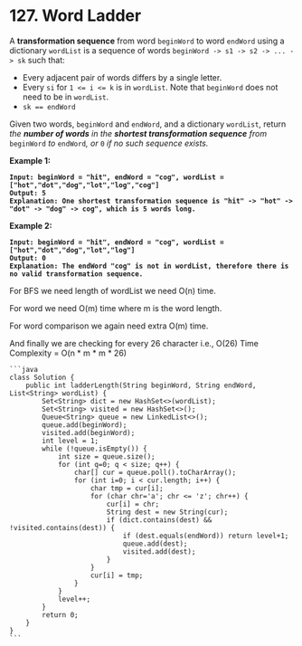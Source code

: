 # 127. Word Ladder

A **transformation sequence** from word `beginWord` to word `endWord` using a dictionary `wordList` is a sequence of words `beginWord -> s1 -> s2 -> ... -> sk` such that:

* Every adjacent pair of words differs by a single letter.
* Every `si` for `1 <= i <= k` is in `wordList`. Note that `beginWord` does not need to be in `wordList`.
* `sk == endWord`

Given two words, `beginWord` and `endWord`, and a dictionary `wordList`, return _the **number of words** in the **shortest transformation sequence** from_ `beginWord` _to_ `endWord`_, or_ `0` _if no such sequence exists._

&#x20;

**Example 1:**

<pre><code><strong>Input: beginWord = "hit", endWord = "cog", wordList = ["hot","dot","dog","lot","log","cog"]
</strong><strong>Output: 5
</strong><strong>Explanation: One shortest transformation sequence is "hit" -> "hot" -> "dot" -> "dog" -> cog", which is 5 words long.
</strong></code></pre>

**Example 2:**

<pre><code><strong>Input: beginWord = "hit", endWord = "cog", wordList = ["hot","dot","dog","lot","log"]
</strong><strong>Output: 0
</strong><strong>Explanation: The endWord "cog" is not in wordList, therefore there is no valid transformation sequence.
</strong></code></pre>

For BFS we need length of wordList we need O(n) time.&#x20;

For word we need O(m) time where m is the word length.&#x20;

For word comparison we again need extra O(m) time.&#x20;

And finally we are checking for every 26 character i.e., O(26) Time Complexity = O(n \* m \* m \* 26)

````
```java
class Solution {
    public int ladderLength(String beginWord, String endWord, List<String> wordList) {
        Set<String> dict = new HashSet<>(wordList);
        Set<String> visited = new HashSet<>();
        Queue<String> queue = new LinkedList<>();
        queue.add(beginWord);
        visited.add(beginWord);
        int level = 1;
        while (!queue.isEmpty()) {
            int size = queue.size();
            for (int q=0; q < size; q++) {
                char[] cur = queue.poll().toCharArray();
                for (int i=0; i < cur.length; i++) {
                    char tmp = cur[i];
                    for (char chr='a'; chr <= 'z'; chr++) {
                        cur[i] = chr;
                        String dest = new String(cur);
                        if (dict.contains(dest) && !visited.contains(dest)) {
                            if (dest.equals(endWord)) return level+1;
                            queue.add(dest);
                            visited.add(dest);
                        }
                    }
                    cur[i] = tmp;
                }
            }
            level++;
        }
        return 0;
    }
}
```
````
